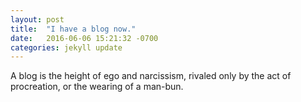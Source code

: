 ```yaml
---
layout: post
title:  "I have a blog now."
date:   2016-06-06 15:21:32 -0700
categories: jekyll update
---
```


A blog is the height of ego and narcissism, rivaled only by the act of procreation,
 or the wearing of a man-bun.
